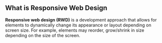 ## What is Responsive Web Design

**Responsive web design (RWD)** is a development approach that allows for elements to dynamically change its appearance or layout depending on screen size. For example, elements may reorder, grow/shrink in size depending on the size of the screen.
